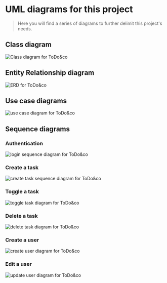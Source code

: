 # UML diagrams for this project

> Here you will find a series of diagrams to further delimit this project's needs.

## Class diagram

![Class diagram for ToDo&co](/diagrams/class_diag.png)

## Entity Relationship diagram

![ERD for ToDo&co](/diagrams/erd.png)

## Use case diagrams

![use case diagram for ToDo&co](/diagrams/use_case.png)

## Sequence diagrams

### Authentication

![login sequence diagram for ToDo&co](/diagrams/sequence_login.png)

### Create a task

![create task sequence diagram for ToDo&co](/diagrams/sequence_create_task.png)

### Toggle a task

![toggle task diagram for ToDo&co](/diagrams/sequence_toggle_task.png)

### Delete a task

![delete task diagram for ToDo&co](/diagrams/sequence_delete_task.png)

### Create a user

![create user diagram for ToDo&co](/diagrams/sequence_create_user.png)

### Edit a user

![update user diagram for ToDo&co](/diagrams/sequence_edit_user.png)


[//]: # (![update task diagram for ToDo&co]&#40;/diagrams/sequence_update_task.png&#41;)


